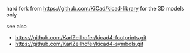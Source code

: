 hard fork from 
https://github.com/KiCad/kicad-library
for the 3D models only

see also 
* https://github.com/KarlZeilhofer/kicad4-footprints.git
* https://github.com/KarlZeilhofer/kicad4-symbols.git
